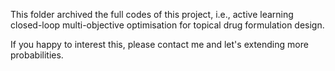 This folder archived the full codes of this project, i.e., active learning closed-loop multi-objective optimisation for topical drug formulation design.

If you happy to interest this, please contact me and let's extending more probabilities.
